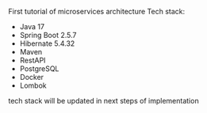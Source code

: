First tutorial of microservices architecture
Tech stack:
- Java 17
- Spring Boot 2.5.7
- Hibernate 5.4.32
- Maven
- RestAPI
- PostgreSQL
- Docker
- Lombok

tech stack will be updated in next steps of implementation